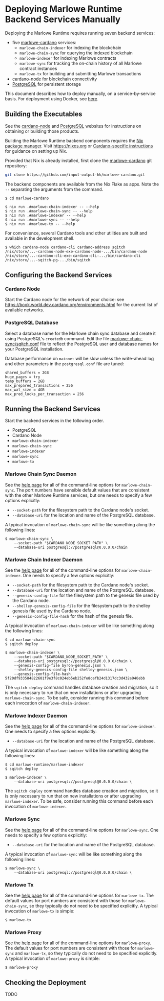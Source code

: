 # Deploying Marlowe Runtime Backend Services Manually

Deploying the Marlowe Runtime requires running seven backend services:
- five [marlowe-cardano](https://github.com/input-output-hk/marlowe-cardano/blob/main/README.adoc) services:
	- `marlowe-chain-indexer` for indexing the blockchain
	- `marlowe-chain-sync` for querying the indexed blockchain
	- `marlowe-indexer` for indexing Marlowe contracts
	- `marlowe-sync` for tracking the on-chain history of all Marlowe contract instances
	- `marlowe-tx` for building and submitting Marlowe transactions
- [cardano-node](https://github.com/input-output-hk/cardano-node/blob/master/README.rst) for blockchain connectivity
- [PostgreSQL](https://www.postgresql.org/) for persistent storage

This document describes how to deploy manually, on a service-by-service basis. For deployment using Docker, see [here](docker.md).


## Building the Executables

See the [cardano-node](https://github.com/input-output-hk/cardano-node/blob/master/README.rst) and [PostgreSQL](https://www.postgresql.org/) websites for instructions on obtaining or building those products.

Building the Marlowe Runtime backend components requires the [Nix package manager](https://nixos.org). Visit https://nixos.org or [Cardano-specific instructions](https://github.com/input-output-hk/marlowe-cardano/blob/main/README.adoc#nix-advice) for guidance on setting up Nix.

Provided that Nix is already installed, first clone the [marlowe-cardano](https://github.com/input-output-hk/marlowe-cardano/blob/main/README.adoc) git repository:
```bash
git clone https://github.com/input-output-hk/marlowe-cardano.git
```

The backend components are available from the Nix Flake as apps. Note the `--`
separating the arguments from the command.
```console
$ cd marlowe-cardano

$ nix run .#marlowe-chain-indexer -- --help
$ nix run .#marlowe-chain-sync -- --help
$ nix run .#marlowe-indexer -- --help
$ nix run .#marlowe-sync -- --help
$ nix run .#marlowe-tx -- --help
```

For convenience, several Cardano tools and other utilities are built and available in the development shell.
```console
$ which cardano-node cardano-cli cardano-address sqitch
/nix/store/...-cardano-node-exe-cardano-node-.../bin/cardano-node
/nix/store/...-cardano-cli-exe-cardano-cli-.../bin/cardano-cli
/nix/store/...-sqitch-pg-.../bin/sqitch
```

## Configuring the Backend Services


### Cardano Node

Start the Cardano node for the network of your choice: see https://book.world.dev.cardano.org/environments.html for the current list of available networks.


### PostgreSQL Database

Select a database name for the Marlowe chain sync database and create it using PostgreSQL's `createdb` command. Edit the file [marlowe-chain-sync/sqitch.conf](../../marlowe-chain-sync/sqitch.conf) file to reflect the PostgreSQL user and database names for your PostgreSQL installation.

Database performance on `mainnet` will be slow unless the write-ahead log and other parameters in the `postgresql.conf` file are tuned:
```console
shared_buffers = 2GB
huge_pages = try
temp_buffers = 2GB
max_prepared_transactions = 256
max_wal_size = 4GB
max_pred_locks_per_transaction = 256
```


## Running the Backend Services

Start the backend services in the following order.
- PostgreSQL
- Cardano Node
- `marlowe-chain-indexer`
- `marlowe-chain-sync`
- `marlowe-indexer`
- `marlowe-sync`
- `marlowe-tx`


### Marlowe Chain Sync Daemon

See the [help page](marlowe-chain-sync.md) for all of the command-line options for `marlowe-chain-sync`. The port numbers have sensible default values that are consistent with the other Marlowe Runtime services, but one needs to specify a few options explicitly:
- `--socket-path` for the filesystem path to the Cardano node's socket.
- `--database-uri` for the location and name of the PostgreSQL database.

A typical invocation of `marlowe-chain-sync` will be like something along the following lines:
```console
$ marlowe-chain-sync \
    --socket-path "$CARDANO_NODE_SOCKET_PATH" \
    --database-uri postgresql://postgresql@0.0.0.0/chain
```


### Marlowe Chain Indexer Daemon

See the [help page](marlowe-chain-indexer.md) for all of the command-line options for `marlowe-chain-indexer`. One needs to specify a few options explicitly:
- `--socket-path` for the filesystem path to the Cardano node's socket.
- `--database-uri` for the location and name of the PostgreSQL database.
- `--genesis-config-file` for the filesystem path to the genesis file used by the Cardano node.
- `--shelley-genesis-config-file` for the filesystem path to the shelley genesis file used by the Cardano node.
- `--genesis-config-file-hash` for the hash of the genesis file.

A typical invocation of `marlowe-chain-indexer` will be like something along the following lines:
```console
$ cd marlowe-chain-sync
$ sqitch deploy

$ marlowe-chain-indexer \
    --socket-path "$CARDANO_NODE_SOCKET_PATH" \
    --database-uri postgresql://postgresql@0.0.0.0/chain \
    --genesis-config-file byron-genesis.json \
    --shelley-genesis-config-file shelley-genesis.json \
    --genesis-config-file-hash 5f20df933584822601f9e3f8c024eb5eb252fe8cefb24d1317dc3d432e940ebb
```
The `sqitch deploy` command handles database creation and migration, so it is only necessary to run that on new installations or after upgrading `marlowe-chain-sync`.
To be safe, consider running this command before each invocation of `marlowe-chain-indexer`.


### Marlowe Indexer Daemon

See the [help page](marlowe-indexer.md) for all of the command-line options for `marlowe-indexer`. One needs to specify a few options explicitly:
- `--database-uri` for the location and name of the PostgreSQL database.

A typical invocation of `marlowe-indexer` will be like something along the following lines:
```console
$ cd marlowe-runtime/marlowe-indexer
$ sqitch deploy

$ marlowe-indexer \
    --database-uri postgresql://postgresql@0.0.0.0/chain \
```
The `sqitch deploy` command handles database creation and migration, so it is only necessary to run that on new installations or after upgrading `marlowe-indexer`.
To be safe, consider running this command before each invocation of `marlowe-indexer`.


### Marlowe Sync

See the [help page](marlowe-sync.md) for all of the command-line options for `marlowe-sync`. One needs to specify a few options explicitly:
- `--database-uri` for the location and name of the PostgreSQL database.

A typical invocation of `marlowe-sync` will be like something along the following lines:
```console
$ marlowe-sync \
    --database-uri postgresql://postgresql@0.0.0.0/chain \
```


### Marlowe Tx

See the [help page](marlowe-tx.md) for all of the command-line options for `marlowe-tx`. The default values for port numbers are consistent with those for `marlowe-chain-sync`, so they typically do not need to be specified explicitly. A typical invocation of `marlowe-tx` is simple:
```console
$ marlowe-tx
```

### Marlowe Proxy

See the [help page](marlowe-proxy.md) for all of the command-line options for `marlowe-proxy`. The default values for port numbers are consistent with those for `marlowe-sync` and `marlowe-tx`, so they typically do not need to be specified explicitly. A typical invocation of `marlowe-proxy` is simple:
```console
$ marlowe-proxy
```


## Checking the Deployment

TODO
